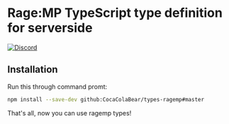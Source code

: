 # Rage:MP TypeScript type definition for serverside
[![Discord](https://discordapp.com/api/guilds/183979885788659713/widget.png)](https://discord.gg/A5exBRX)

## Installation

Run this through command promt:

``` bash
npm install --save-dev github:CocaColaBear/types-ragemp#master
```

That's all, now you can use ragemp types!

